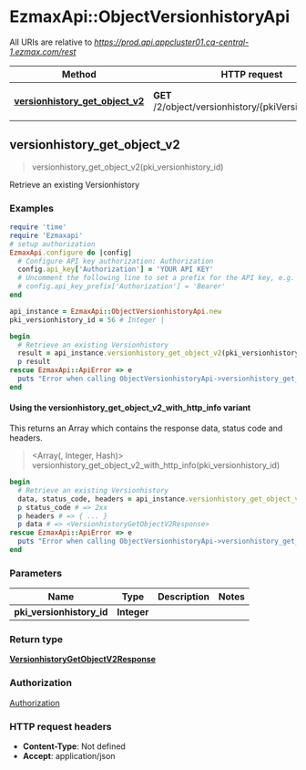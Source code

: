 # EzmaxApi::ObjectVersionhistoryApi

All URIs are relative to *https://prod.api.appcluster01.ca-central-1.ezmax.com/rest*

| Method | HTTP request | Description |
| ------ | ------------ | ----------- |
| [**versionhistory_get_object_v2**](ObjectVersionhistoryApi.md#versionhistory_get_object_v2) | **GET** /2/object/versionhistory/{pkiVersionhistoryID} | Retrieve an existing Versionhistory |


## versionhistory_get_object_v2

> <VersionhistoryGetObjectV2Response> versionhistory_get_object_v2(pki_versionhistory_id)

Retrieve an existing Versionhistory



### Examples

```ruby
require 'time'
require 'Ezmaxapi'
# setup authorization
EzmaxApi.configure do |config|
  # Configure API key authorization: Authorization
  config.api_key['Authorization'] = 'YOUR API KEY'
  # Uncomment the following line to set a prefix for the API key, e.g. 'Bearer' (defaults to nil)
  # config.api_key_prefix['Authorization'] = 'Bearer'
end

api_instance = EzmaxApi::ObjectVersionhistoryApi.new
pki_versionhistory_id = 56 # Integer | 

begin
  # Retrieve an existing Versionhistory
  result = api_instance.versionhistory_get_object_v2(pki_versionhistory_id)
  p result
rescue EzmaxApi::ApiError => e
  puts "Error when calling ObjectVersionhistoryApi->versionhistory_get_object_v2: #{e}"
end
```

#### Using the versionhistory_get_object_v2_with_http_info variant

This returns an Array which contains the response data, status code and headers.

> <Array(<VersionhistoryGetObjectV2Response>, Integer, Hash)> versionhistory_get_object_v2_with_http_info(pki_versionhistory_id)

```ruby
begin
  # Retrieve an existing Versionhistory
  data, status_code, headers = api_instance.versionhistory_get_object_v2_with_http_info(pki_versionhistory_id)
  p status_code # => 2xx
  p headers # => { ... }
  p data # => <VersionhistoryGetObjectV2Response>
rescue EzmaxApi::ApiError => e
  puts "Error when calling ObjectVersionhistoryApi->versionhistory_get_object_v2_with_http_info: #{e}"
end
```

### Parameters

| Name | Type | Description | Notes |
| ---- | ---- | ----------- | ----- |
| **pki_versionhistory_id** | **Integer** |  |  |

### Return type

[**VersionhistoryGetObjectV2Response**](VersionhistoryGetObjectV2Response.md)

### Authorization

[Authorization](../README.md#Authorization)

### HTTP request headers

- **Content-Type**: Not defined
- **Accept**: application/json


